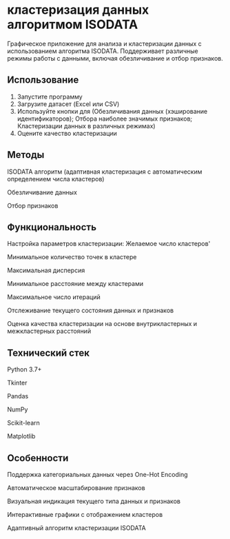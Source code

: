 # кластеризация данных алгоритмом ISODATA
Графическое приложение для анализа и кластеризации данных с использованием алгоритма ISODATA. Поддерживает различные режимы работы с данными, включая обезличивание и отбор признаков.

## Использование
1) Запустите программу
2) Загрузите датасет (Excel или CSV)
3) Используйте кнопки для (Обезличивания данных (хэширование идентификаторов); Отбора наиболее значимых признаков; Кластеризации данных в различных режимах)
5) Оцените качество кластеризации

## Методы
ISODATA алгоритм (адаптивная кластеризация с автоматическим определением числа кластеров)

Обезличивание данных 

Отбор признаков 

## Функциональность
Настройка параметров кластеризации:
  Желаемое число кластеров'
  
  Минимальное количество точек в кластере

  Максимальная дисперсия

  Минимальное расстояние между кластерами

  Максимальное число итераций

  Отслеживание текущего состояния данных и признаков

  Оценка качества кластеризации на основе внутрикластерных и межкластерных расстояний

## Технический стек
Python 3.7+

Tkinter

Pandas

NumPy

Scikit-learn

Matplotlib

## Особенности
Поддержка категориальных данных через One-Hot Encoding

Автоматическое масштабирование признаков

Визуальная индикация текущего типа данных и признаков

Интерактивные графики с отображением кластеров

Адаптивный алгоритм кластеризации ISODATA
